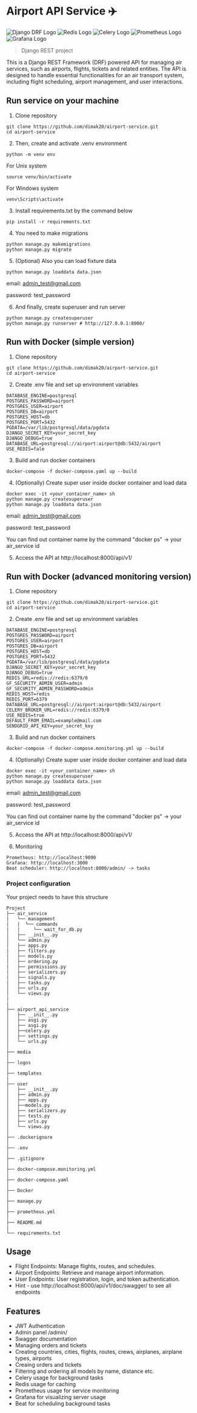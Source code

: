 # Airport API Service ✈️


![Django DRF Logo](logos/django-rest.jpg)
![Redis Logo](logos/redis-image.svg)
![Celery Logo](logos/celery.png)
![Prometheus Logo](logos/prometheus.png)
![Grafana Logo](logos/grafana.png)

> Django REST project 

This is a Django REST Framework (DRF) powered API for managing air services, such as airports, flights, tickets and related entities. The API is designed to handle essential functionalities for an air transport system, including flight scheduling, airport management, and user interactions. 


## Run service on your machine

1. Clone repository  
```shell
git clone https://github.com/dimak20/airport-service.git
cd airport-service
```
2. Then, create and activate .venv environment  
```shell
python -m venv env
```
For Unix system
```shell
source venv/bin/activate
```

For Windows system

```shell
venv\Scripts\activate
```

3. Install requirements.txt by the command below  


```shell
pip install -r requirements.txt
```

4. You need to make migrations
```shell
python manage.py makemigrations
python manage.py migrate
```
5. (Optional) Also you can load fixture data
```shell
python manage.py loaddata data.json
```
email: admin_test@gmail.com

password: test_password

6. And finally, create superuser and run server

```shell
python manage.py createsuperuser
python manage.py runserver # http://127.0.0.1:8000/
```

## Run with Docker (simple version)

1. Clone repository  
```shell
git clone https://github.com/dimak20/airport-service.git
cd airport-service
```
2. Create .env file and set up environment variables
```shell
DATABASE_ENGINE=postgresql
POSTGRES_PASSWORD=airport
POSTGRES_USER=airport
POSTGRES_DB=airport
POSTGRES_HOST=db
POSTGRES_PORT=5432
PGDATA=/var/lib/postgresql/data/pgdata
DJANGO_SECRET_KEY=your_secret_key
DJANGO_DEBUG=true
DATABASE_URL=postgresql://airport:airport@db:5432/airport
USE_REDIS=fale
```

3. Build and run docker containers 


```shell
docker-compose -f docker-compose.yaml up --build
```

4. (Optionally) Create super user inside docker container and load data

```shell
docker exec -it <your_container_name> sh
python manage.py createsuperuser
python manage.py loaddata data.json
```
email: admin_test@gmail.com

password: test_password

You can find out container name by the command "docker ps" -> your air_service id

5. Access the API at http://localhost:8000/api/v1/

## Run with Docker (advanced monitoring version)

1. Clone repository  
```shell
git clone https://github.com/dimak20/airport-service.git
cd airport-service
```
2. Create .env file and set up environment variables
```shell
DATABASE_ENGINE=postgresql
POSTGRES_PASSWORD=airport
POSTGRES_USER=airport
POSTGRES_DB=airport
POSTGRES_HOST=db
POSTGRES_PORT=5432
PGDATA=/var/lib/postgresql/data/pgdata
DJANGO_SECRET_KEY=your_secret_key
DJANGO_DEBUG=true
REDIS_URL=redis://redis:6379/0
GF_SECURITY_ADMIN_USER=admin
GF_SECURITY_ADMIN_PASSWORD=admin
REDIS_HOST=redis
REDIS_PORT=6379
DATABASE_URL=postgresql://airport:airport@db:5432/airport
CELERY_BROKER_URL=redis://redis:6379/0
USE_REDIS=true
DEFAULT_FROM_EMAIL=example@mail.com
SENDGRID_API_KEY=your_secret_key
```

3. Build and run docker containers 


```shell
docker-compose -f docker-compose.monitoring.yml up --build
```

4. (Optionally) Create super user inside docker container and load data

```shell
docker exec -it <your_container_name> sh
python manage.py createsuperuser
python manage.py loaddata data.json
```
email: admin_test@gmail.com

password: test_password

You can find out container name by the command "docker ps" -> your air_service id


5. Access the API at http://localhost:8000/api/v1/


6. Monitoring
```shell
Prometheus: http://localhost:9090
Grafana: http://localhost:3000
Beat scheduler: http://localhost:8000/admin/ -> tasks
```

### Project configuration

Your project needs to have this structure


```plaintext
Project
├── air_service
|   └── management
|   |  └── commands
|   |     └── wait_for_db.py
│   ├── __init__.py
│   └── admin.py
│   ├── apps.py
|   ├── filters.py
|   ├── models.py
│   ├── ordering.py
|   ├── permissions.py
|   ├── serializers.py
|   ├── signals.py
|   ├── tasks.py
│   ├── urls.py
│   └── views.py
|
|
├── airport_api_service
│   ├── __init__.py
│   ├── asgi.py
│   ├── asgi.py
│   ├──celery.py
│   ├── settings.py
│   └── urls.py
│   
├── media
│   
├── logos
│   
├── templates
|
├── user
│   ├── __init__.py
│   ├── admin.py
│   ├── apps.py
│   ├──models.py
│   ├── serializers.py
│   ├── tests.py
│   ├── urls.py
│   └── views.py
│
├── .dockerignore
│
├── .env
│
├── .gitignore
│
├── docker-compose.monitoring.yml
│
├── docker-compose.yaml
│
├── Docker
│
├── manage.py
│
├── prometheus.yml
│
├── README.md
|
└── requirements.txt
```


## Usage
* Flight Endpoints: Manage flights, routes, and schedules.
* Airport Endpoints: Retrieve and manage airport information.
* User Endpoints: User registration, login, and token authentication.
* Hint - use http://localhost:8000/api/v1/doc/swagger/ to see all endpoints

## Features
* JWT Authentication
* Admin panel /admin/
* Swagger documentation
* Managing orders and tickets
* Creating countries, cities, flights, routes, crews, airplanes, airplane types, airports
* Creaing orders and tickets 
* Filtering and ordering all models by name, distance etc.
* Celery usage for background tasks
* Redis usage for caching
* Prometheus usage for service monitoring
* Grafana for visualizing server usage
* Beat for scheduling background tasks
